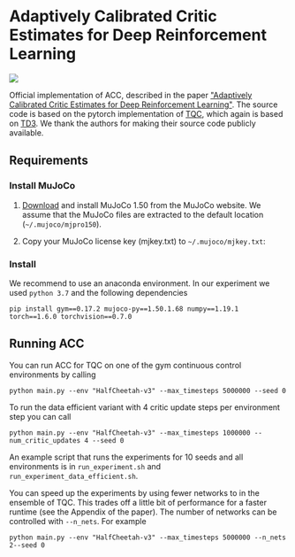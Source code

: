 # Adaptively Calibrated Critic Estimates for Deep Reinforcement Learning
<img src="https://user-images.githubusercontent.com/21196568/143023503-70cdf47a-d039-4c20-9e3c-efa23d3f0383.png">

Official implementation of ACC, described in the paper
["Adaptively Calibrated Critic Estimates for Deep Reinforcement Learning"](https://arxiv.org/abs/2111.12673).
The source code is based on the pytorch implementation of [TQC](https://github.com/SamsungLabs/tqc_pytorch),
which again is based on [TD3](https://github.com/sfujim/TD3). 
We thank the authors for making their source code publicly available.

## Requirements
### Install MuJoCo

1. [Download](https://www.roboti.us/index.html) and install MuJoCo 1.50 from the MuJoCo website.
We assume that the MuJoCo files are extracted to the default location (`~/.mujoco/mjpro150`).

2. Copy your MuJoCo license key (mjkey.txt) to ```~/.mujoco/mjkey.txt```:

### Install 
We recommend to use an anaconda environment.
In our experiment we used ```python 3.7``` and the following dependencies
```
pip install gym==0.17.2 mujoco-py==1.50.1.68 numpy==1.19.1 torch==1.6.0 torchvision==0.7.0

```

## Running ACC
You can run ACC for TQC on one of the gym continuous control environments by calling
```
python main.py --env "HalfCheetah-v3" --max_timesteps 5000000 --seed 0
```
To run the data efficient variant with 4 critic update steps per environment step you can call

```
python main.py --env "HalfCheetah-v3" --max_timesteps 1000000 --num_critic_updates 4 --seed 0
```
An example script that runs the experiments for 10 seeds and all environments is in
```run_experiment.sh``` and ```run_experiment_data_efficient.sh```.

You can speed up the experiments by using fewer networks to in the ensemble of TQC.
This trades off a little bit of performance for a faster runtime (see the Appendix of the paper).
The number of networks can be controlled with ```--n_nets```. For example
```
python main.py --env "HalfCheetah-v3" --max_timesteps 5000000 --n_nets 2--seed 0
```